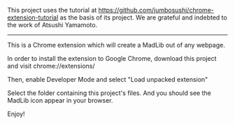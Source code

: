 This project uses the tutorial at https://github.com/jumbosushi/chrome-extension-tutorial as the basis of its project. We are grateful and indebted to the work of Atsushi Yamamoto.

------

This is a Chrome extension which will create a MadLib out of any webpage.

In order to install the extension to Google Chrome, download this project and visit chrome://extensions/

Then, enable Developer Mode and select "Load unpacked extension"

Select the folder containing this project's files. And you should see the MadLib icon appear in your browser.

Enjoy!
